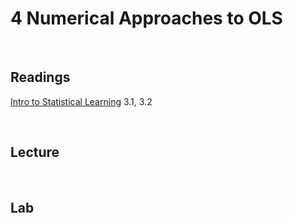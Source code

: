 # 4 Numerical Approaches to OLS  

<br>

## Readings  

[Intro to Statistical Learning](https://www.statlearning.com/) 3.1, 3.2

<br>

## Lecture 

<!-- [Slides from Lecture 4](https://pjakiela.github.io/ECON370/L4-OLS.pdf) -->

<br>

## Lab
